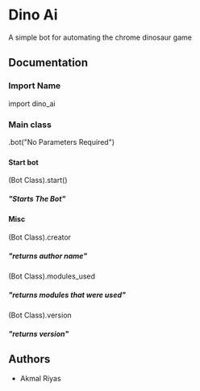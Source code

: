 
# Dino Ai

A simple bot for automating the chrome dinosaur game 


## Documentation

### Import Name
import dino_ai

### Main class
.bot("No Parameters Required") 
###
#### Start bot
(Bot Class).start()
##### "Starts The Bot"
###
#### Misc
(Bot Class).creator
##### "returns author name"
###

(Bot Class).modules_used
##### "returns modules that were used"
###
(Bot Class).version
##### "returns version"

## Authors

- Akmal Riyas 

